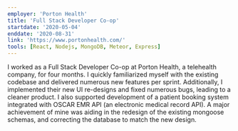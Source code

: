 ```yaml
---
employer: 'Porton Health'
title: 'Full Stack Developer Co-op'
startdate: '2020-05-04'
enddate: '2020-08-31'
link: 'https://www.portonhealth.com/'
tools: [React, Nodejs, MongoDB, Meteor, Express]
---
```


I worked as a Full Stack Developer Co-op at Porton Health, a telehealth company, for four months. I quickly familiarized myself with the existing codebase and delivered numerous new features per sprint. Additionally, I implemented their new UI re-designs and fixed numerous bugs, leading to a cleaner product. I also supported development of a patient booking system integrated with OSCAR EMR API (an electronic medical record API). A major achievement of mine was aiding in the redesign of the existing mongoose schemas, and correcting the database to match the new design.
